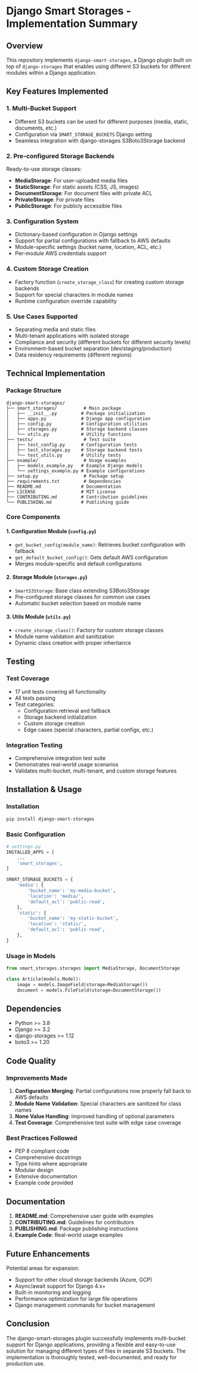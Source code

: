 # Django Smart Storages - Implementation Summary

## Overview

This repository implements `django-smart-storages`, a Django plugin built on top of `django-storages` that enables using different S3 buckets for different modules within a Django application.

## Key Features Implemented

### 1. Multi-Bucket Support
- Different S3 buckets can be used for different purposes (media, static, documents, etc.)
- Configuration via `SMART_STORAGE_BUCKETS` Django setting
- Seamless integration with django-storages S3Boto3Storage backend

### 2. Pre-configured Storage Backends
Ready-to-use storage classes:
- **MediaStorage**: For user-uploaded media files
- **StaticStorage**: For static assets (CSS, JS, images)
- **DocumentStorage**: For document files with private ACL
- **PrivateStorage**: For private files
- **PublicStorage**: For publicly accessible files

### 3. Configuration System
- Dictionary-based configuration in Django settings
- Support for partial configurations with fallback to AWS defaults
- Module-specific settings (bucket name, location, ACL, etc.)
- Per-module AWS credentials support

### 4. Custom Storage Creation
- Factory function (`create_storage_class`) for creating custom storage backends
- Support for special characters in module names
- Runtime configuration override capability

### 5. Use Cases Supported
- Separating media and static files
- Multi-tenant applications with isolated storage
- Compliance and security (different buckets for different security levels)
- Environment-based bucket separation (dev/staging/production)
- Data residency requirements (different regions)

## Technical Implementation

### Package Structure
```
django-smart-storages/
├── smart_storages/          # Main package
│   ├── __init__.py         # Package initialization
│   ├── apps.py             # Django app configuration
│   ├── config.py           # Configuration utilities
│   ├── storages.py         # Storage backend classes
│   └── utils.py            # Utility functions
├── tests/                   # Test suite
│   ├── test_config.py      # Configuration tests
│   ├── test_storages.py    # Storage backend tests
│   └── test_utils.py       # Utility tests
├── example/                 # Usage examples
│   ├── models_example.py   # Example Django models
│   └── settings_example.py # Example configurations
├── setup.py                 # Package setup
├── requirements.txt         # Dependencies
├── README.md               # Documentation
├── LICENSE                 # MIT License
├── CONTRIBUTING.md         # Contribution guidelines
└── PUBLISHING.md           # Publishing guide
```

### Core Components

#### 1. Configuration Module (`config.py`)
- `get_bucket_config(module_name)`: Retrieves bucket configuration with fallback
- `get_default_bucket_config()`: Gets default AWS configuration
- Merges module-specific and default configurations

#### 2. Storage Module (`storages.py`)
- `SmartS3Storage`: Base class extending S3Boto3Storage
- Pre-configured storage classes for common use cases
- Automatic bucket selection based on module name

#### 3. Utils Module (`utils.py`)
- `create_storage_class()`: Factory for custom storage classes
- Module name validation and sanitization
- Dynamic class creation with proper inheritance

## Testing

### Test Coverage
- 17 unit tests covering all functionality
- All tests passing
- Test categories:
  - Configuration retrieval and fallback
  - Storage backend initialization
  - Custom storage creation
  - Edge cases (special characters, partial configs, etc.)

### Integration Testing
- Comprehensive integration test suite
- Demonstrates real-world usage scenarios
- Validates multi-bucket, multi-tenant, and custom storage features

## Installation & Usage

### Installation
```bash
pip install django-smart-storages
```

### Basic Configuration
```python
# settings.py
INSTALLED_APPS = [
    ...
    'smart_storages',
]

SMART_STORAGE_BUCKETS = {
    'media': {
        'bucket_name': 'my-media-bucket',
        'location': 'media/',
        'default_acl': 'public-read',
    },
    'static': {
        'bucket_name': 'my-static-bucket',
        'location': 'static/',
        'default_acl': 'public-read',
    },
}
```

### Usage in Models
```python
from smart_storages.storages import MediaStorage, DocumentStorage

class Article(models.Model):
    image = models.ImageField(storage=MediaStorage())
    document = models.FileField(storage=DocumentStorage())
```

## Dependencies

- Python >= 3.8
- Django >= 3.2
- django-storages >= 1.12
- boto3 >= 1.20

## Code Quality

### Improvements Made
1. **Configuration Merging**: Partial configurations now properly fall back to AWS defaults
2. **Module Name Validation**: Special characters are sanitized for class names
3. **None Value Handling**: Improved handling of optional parameters
4. **Test Coverage**: Comprehensive test suite with edge case coverage

### Best Practices Followed
- PEP 8 compliant code
- Comprehensive docstrings
- Type hints where appropriate
- Modular design
- Extensive documentation
- Example code provided

## Documentation

1. **README.md**: Comprehensive user guide with examples
2. **CONTRIBUTING.md**: Guidelines for contributors
3. **PUBLISHING.md**: Package publishing instructions
4. **Example Code**: Real-world usage examples

## Future Enhancements

Potential areas for expansion:
- Support for other cloud storage backends (Azure, GCP)
- Async/await support for Django 4.x+
- Built-in monitoring and logging
- Performance optimization for large file operations
- Django management commands for bucket management

## Conclusion

The django-smart-storages plugin successfully implements multi-bucket support for Django applications, providing a flexible and easy-to-use solution for managing different types of files in separate S3 buckets. The implementation is thoroughly tested, well-documented, and ready for production use.
